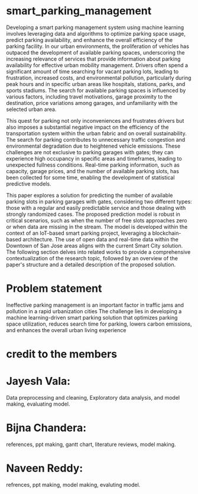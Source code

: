 # smart_parking_management
Developing a smart parking management system using machine learning involves leveraging data and algorithms to optimize parking space usage, predict parking availability, and enhance the overall efficiency of the parking facility. 
In our urban environments, the proliferation of vehicles has outpaced the development of available parking spaces, underscoring the increasing relevance of services that provide information about parking availability for effective urban mobility management. Drivers often spend a significant amount of time searching for vacant parking lots, leading to frustration, increased costs, and environmental pollution, particularly during peak hours and in specific urban areas like hospitals, stations, parks, and sports stadiums. The search for available parking spaces is influenced by various factors, including travel motivations, garage proximity to the destination, price variations among garages, and unfamiliarity with the selected urban area.

This quest for parking not only inconveniences and frustrates drivers but also imposes a substantial negative impact on the efficiency of the transportation system within the urban fabric and on overall sustainability. The search for parking contributes to unnecessary traffic congestion and environmental degradation due to heightened vehicle emissions. These challenges are not exclusive to parking garages with gates; they can experience high occupancy in specific areas and timeframes, leading to unexpected fullness conditions. Real-time parking information, such as capacity, garage prices, and the number of available parking slots, has been collected for some time, enabling the development of statistical predictive models.

This paper explores a solution for predicting the number of available parking slots in parking garages with gates, considering two different types: those with a regular and easily predictable service and those dealing with strongly randomized cases. The proposed prediction model is robust in critical scenarios, such as when the number of free slots approaches zero or when data are missing in the stream. The model is developed within the context of an IoT-based smart parking project, leveraging a blockchain-based architecture. The use of open data and real-time data within the Downtown of San Jose areas aligns with the current Smart City solution. The following section delves into related works to provide a comprehensive contextualization of the research topic, followed by an overview of the paper's structure and a detailed description of the proposed solution.
# Problem statement 
Ineffective parking management is an important factor in traffic jams and pollution in a rapid urbanization cities
The challenge lies in developing a machine learning-driven smart parking solution that optimizes parking space utilization, reduces search time for parking, lowers carbon emissions, and enhances the overall urban living experience
# credit to the members
# Jayesh Vala:
Data preprocessing and cleaning, Exploratory data analysis, and model making, evaluating model.
# Bijna Chandera: 
references, ppt making, gantt chart, literature reviews, model making.
# Naveen Reddy: 
refrences, ppt making, model making, evaluting model.
